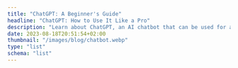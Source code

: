 ```yaml
---
title: "ChatGPT: A Beginner's Guide"
headline: "ChatGPT: How to Use It Like a Pro"
description: "Learn about ChatGPT, an AI chatbot that can be used for a variety of tasks. Find guides on how to get started, troubleshoot problems, and more."
date: 2023-08-18T20:51:54+02:00
thumbnail: "/images/blog/chatbot.webp"
type: "list"
schema: "list"
---
```

